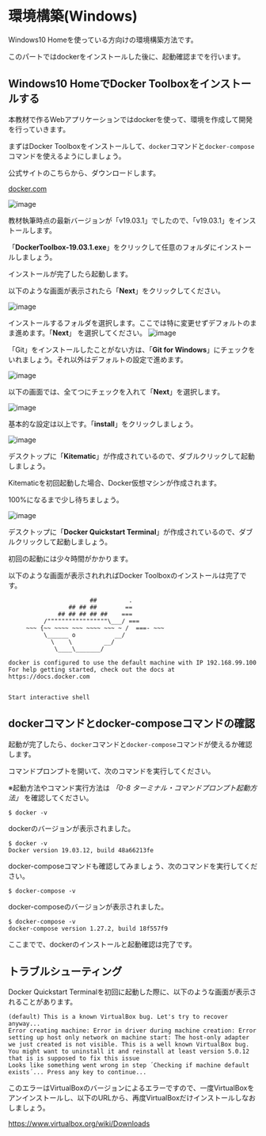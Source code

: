 # 環境構築(Windows)
Windows10 Homeを使っている方向けの環境構築方法です。

このパートではdockerをインストールした後に、起動確認までを行います。

## Windows10 HomeでDocker Toolboxをインストールする
本教材で作るWebアプリケーションではdockerを使って、環境を作成して開発を行っていきます。

まずはDocker Toolboxをインストールして、`docker`コマンドと`docker-compose`コマンドを使えるようにしましょう。

公式サイトのこちらから、ダウンロードします。

[docker.com](https://github.com/docker/toolbox/releases)

![image](https://gyazo.com/19b7bd18e13b64bad0658e9e6f896d30.png)

教材執筆時点の最新バージョンが「v19.03.1」でしたので、「v19.03.1」をインストールします。

「**DockerToolbox-19.03.1.exe**」をクリックして任意のフォルダにインストールしましょう。

インストールが完了したら起動します。

以下のような画面が表示されたら「**Next**」をクリックしてください。

![image](https://gyazo.com/aa88559019dc2f710c1ce746f5cade67.png)

インストールするフォルダを選択します。ここでは特に変更せずデフォルトのまま進めます。「**Next**」
を選択してください。
![image](https://gyazo.com/c5c3e2c15eeafc2782ca885e6594a5ac.png)

「Git」をインストールしたことがない方は、「**Git for Windows**」にチェックをいれましょう。それ以外はデフォルトの設定で進めます。

![image](https://gyazo.com/4a90d106273b7953b0400009093f91df.png)

以下の画面では、全てつにチェックを入れて「**Next**」を選択します。

![image](https://gyazo.com/062e4c6834ec03807f01bca16ec4d2df)

基本的な設定は以上です。「**install**」をクリックしましょう。

![image](https://gyazo.com/099fe9c9c7aaefc8b8b36fe998020384.png)

 デスクトップに「**Kitematic**」が作成されているので、ダブルクリックして起動しましょう。
 
Kitematicを初回起動した場合、Docker仮想マシンが作成されます。

100%になるまで少し待ちましょう。

 ![image](https://gyazo.com/be491576b5b1b79e939ba5dc153e738a)

 デスクトップに「**Docker Quickstart Terminal**」が作成されているので、ダブルクリックして起動しましょう。
 
 初回の起動には少々時間がかかります。
 
 以下のような画面が表示されれればDocker Toolboxのインストールは完了です。
 
 ```
                        ##         .
                  ## ## ##        ==
               ## ## ## ## ##    ===
           /"""""""""""""""""\___/ ===
      ~~~ {~~ ~~~~ ~~~ ~~~~ ~~~ ~ /  ===- ~~~
           \______ o           __/
             \    \         __/
              \____\_______/

docker is configured to use the default machine with IP 192.168.99.100
For help getting started, check out the docs at https://docs.docker.com


Start interactive shell
 ```

## dockerコマンドとdocker-composeコマンドの確認

起動が完了したら、`docker`コマンドと`docker-compose`コマンドが使えるか確認します。

コマンドプロンプトを開いて、次のコマンドを実行してください。

※起動方法やコマンド実行方法は *「0-8 ターミナル・コマンドプロンプト起動方法」* を確認してください。

```
$ docker -v
```

dockerのバージョンが表示されました。

```
$ docker -v
Docker version 19.03.12, build 48a66213fe
```

docker-composeコマンドも確認してみましょう、次のコマンドを実行してください。

```
$ docker-compose -v
```

docker-composeのバージョンが表示されました。

```
$ docker-compose -v
docker-compose version 1.27.2, build 18f557f9
```

ここまでで、dockerのインストールと起動確認は完了です。

## トラブルシューティング

Docker Quickstart Terminalを初回に起動した際に、以下のような画面が表示されることがあります。

```
(default) This is a known VirtualBox bug. Let's try to recover anyway...
Error creating machine: Error in driver during machine creation: Error setting up host only network on machine start: The host-only adapter we just created is not visible. This is a well known VirtualBox bug. You might want to uninstall it and reinstall at least version 5.0.12 that is is supposed to fix this issue
Looks like something went wrong in step ´Checking if machine default exists´... Press any key to continue...
```

このエラーはVirtualBoxのバージョンによるエラーですので、一度VirtualBoxをアンインストールし、以下のURLから、再度VirtualBoxだけインストールしなおしましょう。

https://www.virtualbox.org/wiki/Downloads
